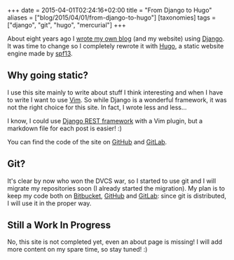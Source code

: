 +++
date = 2015-04-01T02:24:16+02:00
title = "From Django to Hugo"
aliases = ["blog/2015/04/01/from-django-to-hugo"]
[taxonomies]
tags = ["django", "git", "hugo", "mercurial"]
+++

About eight years ago I [wrote my own blog](@/blog/my-blog-django.md)
(and my website) using [Django](http://www.djangoproject.com/). It was time to
change so I completely rewrote it with [Hugo](http://gohugo.io/), a static
website engine made by [spf13](http://spf13.com).

## Why going static?

I use this site mainly to write about stuff I think interesting and when I have
to write I want to use [Vim](http://www.vim.org/). So while Django is a
wonderful framework, it was not the right choice for this site. In fact, I wrote
less and less...

I know, I could use [Django REST framework](http://www.django-rest-framework.org/)
with a Vim plugin, but a markdown file for each post is easier! :)

You can find the code of the site on [GitHub](https://github.com/eriol/mornie.org)
and [GitLab](https://gitlab.com/eriol/mornie.org).

## Git?

It's clear by now who won the DVCS war, so I started to use git and I will
migrate my repositories soon (I already started the migration). My plan is to
keep my code both on [Bitbucket](https://bitbucket.org/eriol),
[GitHub](https://github.com/eriol) and [GitLab](https://gitlab.com/u/eriol):
since git is distributed, I will use it in the proper way.

## Still a Work In Progress

No, this site is not completed yet, even an about page is missing! I
will add more content on my spare time, so stay tuned! :)
